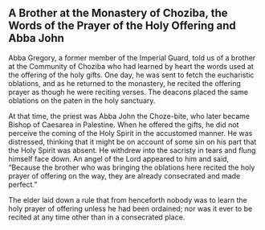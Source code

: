 ## A Brother at the Monastery of Choziba, the Words of the Prayer of the Holy Offering and Abba John

Abba Gregory, a former member of the Imperial Guard, told us of a brother at the Community of Choziba who had learned by heart the words used at the offering of the holy gifts. One day, he was sent to fetch the eucharistic oblations, and as he returned to the monastery, he recited the offering prayer as though he were reciting verses. The deacons placed the same oblations on the paten in the holy sanctuary. 

At that time, the priest was Abba John the Choze-bite, who later became Bishop of Caesarea in Palestine. When he offered the gifts, he did not perceive the coming of the Holy Spirit in the accustomed manner. He was distressed, thinking that it might be on account of some sin on his part that the Holy Spirit was absent. He withdrew into the sacristy in tears and flung himself face down. An angel of the Lord appeared to him and said, “Because the brother who was bringing the oblations here recited the holy prayer of offering on the way, they are already consecrated and made perfect.” 

The elder laid down a rule that from henceforth nobody was to learn the holy prayer of offering unless he had been ordained; nor was it ever to be recited at any time other than in a consecrated place.

